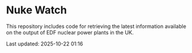 # Nuke Watch

This repository includes code for retrieving the latest information available on the output of EDF nuclear power plants in the UK.

Last updated: 2025-10-22 01:16